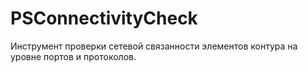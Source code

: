 # PSConnectivityCheck
Инструмент проверки сетевой связанности элементов контура на уровне портов и протоколов.
